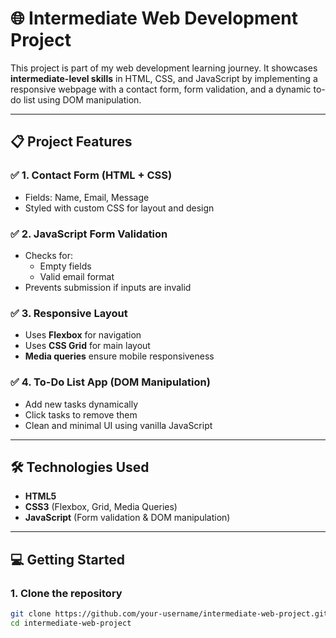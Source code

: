 # 🌐 Intermediate Web Development Project

This project is part of my web development learning journey. It showcases **intermediate-level skills** in HTML, CSS, and JavaScript by implementing a responsive webpage with a contact form, form validation, and a dynamic to-do list using DOM manipulation.

---

## 📋 Project Features

### ✅ 1. Contact Form (HTML + CSS)
- Fields: Name, Email, Message
- Styled with custom CSS for layout and design

### ✅ 2. JavaScript Form Validation
- Checks for:
  - Empty fields
  - Valid email format
- Prevents submission if inputs are invalid

### ✅ 3. Responsive Layout
- Uses **Flexbox** for navigation
- Uses **CSS Grid** for main layout
- **Media queries** ensure mobile responsiveness

### ✅ 4. To-Do List App (DOM Manipulation)
- Add new tasks dynamically
- Click tasks to remove them
- Clean and minimal UI using vanilla JavaScript

---

## 🛠️ Technologies Used

- **HTML5**
- **CSS3** (Flexbox, Grid, Media Queries)
- **JavaScript** (Form validation & DOM manipulation)

---

## 💻 Getting Started

### 1. Clone the repository
```bash
git clone https://github.com/your-username/intermediate-web-project.git
cd intermediate-web-project

